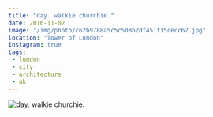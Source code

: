 ```yaml
---
title: "day. walkie churchie."
date: 2016-11-02
image: "/img/photo/c62b9788a5c5c508b2df451f15cecc62.jpg"
location: "Tower of London"
instagram: true
tags:
 - london
 - city
 - architecture
 - uk
---
```


![day. walkie churchie.](/img/photo/c62b9788a5c5c508b2df451f15cecc62.jpg)
